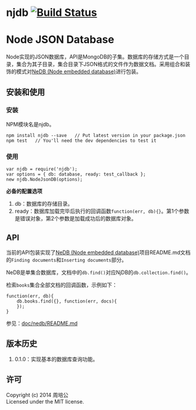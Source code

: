 # njdb [![Build Status](https://secure.travis-ci.org/toolkit-rack/node-json-db.png?branch=master)](http://travis-ci.org/toolkit-rack/node-json-db)

# Node JSON Database #

Node实现的JSON数据库，API是MongoDB的子集。数据库的存储方式是一个目录，集合为其子目录，集合目录下JSON格式的文件作为数据文档。采用组合和装饰的模式对[NeDB (Node embedded database)](https://github.com/louischatriot/nedb)进行包装。

## 安装和使用

### 安装 ###

NPM模块名是njdb。
	
	npm install njdb --save   // Put latest version in your package.json
	npm test   // You'll need the dev dependencies to test it

### 使用 ###

	var njdb = require('njdb');
	var options = { db: database, ready: test_callback };
    new njdb.NodeJsonDB(options);

**必备的配置选项**

1. db：数据库的存储目录。
2. ready：数据库加载完毕后执行的回调函数`function(err, db){}`。第1个参数是错误对象，第2个参数是加载成功后的数据库对象。

## API

当前的API包装实现了[NeDB (Node embedded database)](https://github.com/louischatriot/nedb)项目README.md文档的`Finding documents`和`Inserting documents`部分。

NeDB是单集合数据库，文档中的`db.find()`对应NjDB的`db.collection.find()`。

检索`books`集合全部文档的回调函数，示例如下：

	function(err, db){
		db.books.find({}, function(err, docs){
		});
	}

参见：[doc/nedb/README.md](./doc/nedb/README.md)

## 版本历史

1. 0.1.0：实现基本的数据库查询功能。

## 许可

Copyright (c) 2014 周培公  
Licensed under the MIT license.

